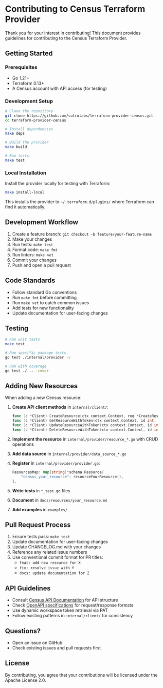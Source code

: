 # Contributing to Census Terraform Provider

Thank you for your interest in contributing! This document provides guidelines for contributing to the Census Terraform Provider.

## Getting Started

### Prerequisites

- Go 1.21+
- Terraform 0.13+
- A Census account with API access (for testing)

### Development Setup

```bash
# Clone the repository
git clone https://github.com/sutrolabs/terraform-provider-census.git
cd terraform-provider-census

# Install dependencies
make deps

# Build the provider
make build

# Run tests
make test
```

### Local Installation

Install the provider locally for testing with Terraform:

```bash
make install-local
```

This installs the provider to `~/.terraform.d/plugins/` where Terraform can find it automatically.

## Development Workflow

1. Create a feature branch: `git checkout -b feature/your-feature-name`
2. Make your changes
3. Run tests: `make test`
4. Format code: `make fmt`
5. Run linters: `make vet`
6. Commit your changes
7. Push and open a pull request

## Code Standards

- Follow standard Go conventions
- Run `make fmt` before committing
- Run `make vet` to catch common issues
- Add tests for new functionality
- Update documentation for user-facing changes

## Testing

```bash
# Run unit tests
make test

# Run specific package tests
go test ./internal/provider -v

# Run with coverage
go test ./... -cover
```

## Adding New Resources

When adding a new Census resource:

1. **Create API client methods** in `internal/client/`:
   ```go
   func (c *Client) CreateResource(ctx context.Context, req *CreateResourceRequest, token string) (*Resource, error)
   func (c *Client) GetResourceWithToken(ctx context.Context, id int, token string) (*Resource, error)
   func (c *Client) UpdateResourceWithToken(ctx context.Context, id int, req *UpdateResourceRequest, token string) (*Resource, error)
   func (c *Client) DeleteResourceWithToken(ctx context.Context, id int, token string) error
   ```

2. **Implement the resource** in `internal/provider/resource_*.go` with CRUD operations

3. **Add data source** in `internal/provider/data_source_*.go`

4. **Register** in `internal/provider/provider.go`:
   ```go
   ResourcesMap: map[string]*schema.Resource{
       "census_your_resource": resourceYourResource(),
   },
   ```

5. **Write tests** in `*_test.go` files

6. **Document** in `docs/resources/your_resource.md`

7. **Add examples** in `examples/`

## Pull Request Process

1. Ensure tests pass: `make test`
2. Update documentation for user-facing changes
3. Update CHANGELOG.md with your changes
4. Reference any related issue numbers
5. Use conventional commit format for PR titles:
   - `feat: add new resource for X`
   - `fix: resolve issue with Y`
   - `docs: update documentation for Z`

## API Guidelines

- Consult [Census API Documentation](https://developers.getcensus.com/api-reference/introduction/overview) for API structure
- Check [OpenAPI specifications](https://developers.getcensus.com/openapi/compiled/workspace_management.yaml) for request/response formats
- Use dynamic workspace token retrieval via PAT
- Follow existing patterns in `internal/client/` for consistency

## Questions?

- Open an issue on GitHub
- Check existing issues and pull requests first

## License

By contributing, you agree that your contributions will be licensed under the Apache License 2.0.
